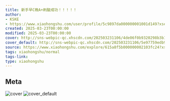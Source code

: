 ```yaml
---
title: 新手早C晚A+刷酸成功！！！！！
author:
- KSKE
- https://www.xiaohongshu.com/user/profile/5c9897da000000001001d149?xsec_token=undefined
created: 2025-03-23T00:00:00
modified: 2025-03-23T00:00:00
cover: http://sns-webpic-qc.xhscdn.com/202503231106/4de06f0b9320298b3b177aaf1ad3fbd1/70079887-3074-3a89-b84d-35138485feca!nc_n_webp_prv_1
cover_default: http://sns-webpic-qc.xhscdn.com/202503231106/5e97759edb9c726ef223ae57a97b15e9/70079887-3074-3a89-b84d-35138485feca!nc_n_webp_mw_1
source: https://www.xiaohongshu.com/explore/615a8f5b000000002103fc24?xsec_token=ABAz3dqy2rK1r8xOLh8-FgEpoVTOCu0lHFXUjvauKMnzI=
tags: xiaohongshu/normal
tags-link:
type: xiaohongshu
---
```


## Meta

![cover](http://sns-webpic-qc.xhscdn.com/202503231106/4de06f0b9320298b3b177aaf1ad3fbd1/70079887-3074-3a89-b84d-35138485feca!nc_n_webp_prv_1)
![cover_default](http://sns-webpic-qc.xhscdn.com/202503231106/5e97759edb9c726ef223ae57a97b15e9/70079887-3074-3a89-b84d-35138485feca!nc_n_webp_mw_1)
